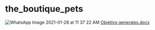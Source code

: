 # the_boutique_pets
![WhatsApp Image 2021-01-28 at 11 37 22 AM](https://user-images.githubusercontent.com/78839084/107660332-23e30580-6c56-11eb-89b2-c40fd6f06dd5.jpeg)
[Objetivo generales.docx](https://github.com/theboutiquepets/the_boutique_pets/files/5966746/Objetivo.generales.docx)
